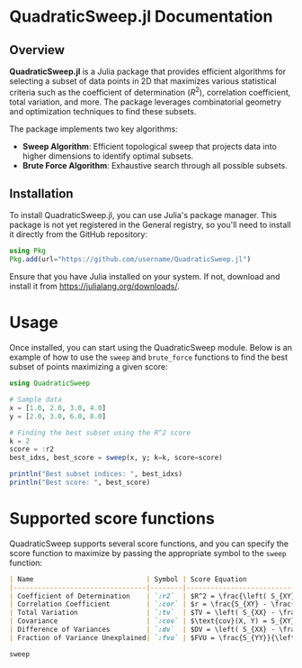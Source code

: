 # QuadraticSweep.jl Documentation

## Overview

**QuadraticSweep.jl** is a Julia package that provides efficient algorithms for selecting a subset of data points in 2D that maximizes various statistical criteria such as the coefficient of determination ($R^2$), correlation coefficient, total variation, and more. The package leverages combinatorial geometry and optimization techniques to find these subsets.

The package implements two key algorithms:
- **Sweep Algorithm**: Efficient topological sweep that projects data into higher dimensions to identify optimal subsets.
- **Brute Force Algorithm**: Exhaustive search through all possible subsets.

## Installation

To install QuadraticSweep.jl, you can use Julia's package manager. This package is not yet registered in the General registry, so you'll need to install it directly from the GitHub repository:

```julia
using Pkg
Pkg.add(url="https://github.com/username/QuadraticSweep.jl")
```

Ensure that you have Julia installed on your system. If not, download and install it from https://julialang.org/downloads/.

# Usage 
Once installed, you can start using the QuadraticSweep module. Below is an example of how to use the `sweep` and `brute_force` functions to find the best subset of points maximizing a given score:

```julia
using QuadraticSweep

# Sample data
x = [1.0, 2.0, 3.0, 4.0]
y = [2.0, 3.0, 6.0, 8.0]

# Finding the best subset using the R^2 score
k = 2
score = :r2
best_idxs, best_score = sweep(x, y; k=k, score=score)

println("Best subset indices: ", best_idxs)
println("Best score: ", best_score)
```

# Supported score functions
QuadraticSweep supports several score functions, and you can specify the score function to maximize by passing the appropriate symbol to the `sweep` function:
```md
| Name                            | Symbol | Score Equation                                                                                                       | Maximizing | Embedding Equation                       |
|---------------------------------|--------|----------------------------------------------------------------------------------------------------------------------|------------|------------------------------------------|
| Coefficient of Determination    | `:r2`  | $R^2 = \frac{\left( S_{XY} - \frac{1}{n} S_X S_Y \right)^2}{\left( S_{XX} - \frac{1}{n} S_X^2 \right) \left( S_{YY} - \frac{1}{n} S_Y^2 \right)}$ | True       | $\mathcal L(x, y) = \left( x^2, xy, y^2, x, y \right)$ |
| Correlation Coefficient         | `:cor` | $r = \frac{S_{XY} - \frac{1}{n} S_X S_Y}{\sqrt{\left( S_{XX} - \frac{1}{n} S_X^2 \right) \left( S_{YY} - \frac{1}{n} S_Y^2 \right)}}$ | True       | $\mathcal L(x, y) = \left( x^2, xy, y^2, x, y \right)$ |
| Total Variation                 | `:tv`  | $TV = \left( S_{XX} - \frac{1}{k} S_X^2 \right) + \left( S_{YY} - \frac{1}{k} S_Y^2 \right)$                         | False      | $\mathcal L(x, y) = \left( x^2, y^2, x, y \right)$     |
| Covariance                      | `:cov` | $\text{cov}(X, Y) = S_{XY} - \frac{1}{k} S_X S_Y$                                                                    | True       | $\mathcal L(x, y) = \left( x, y, xy \right)$           |
| Difference of Variances         | `:dv`  | $DV = \left( S_{XX} - \frac{1}{k} S_X^2 \right) - \left( S_{YY} - \frac{1}{k} S_Y^2 \right)$                         | True       | $\mathcal L(x, y) = \left( x^2, y^2, x, y \right)$     |
| Fraction of Variance Unexplained| `:fvu` | $FVU = \frac{S_{YY}}{\left( S_{XX} - \frac{1}{k} S_X^2 \right)}$                                                     | False      | $\mathcal L(x, y) = \left( x, x^2, y^2 \right)$        |
```


```@docs
sweep
```
